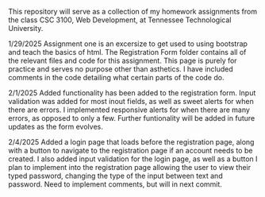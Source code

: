 This repository will serve as a collection of my homework assignments from the class CSC 3100, Web Development, at Tennessee Technological University.

1/29/2025
Assignment one is an excersize to get used to using bootstrap and teach the basics of html. The Registration Form folder contains all of the relevant files and code for this assignment. This page is purely for practice and serves no purpose other than asthetics.
I have included comments in the code detailing what certain parts of the code do.

2/1/2025
Added functionality has been added to the registration form. Input validation was added for most inout fields, as well as sweet alerts for when there are errors. I implemented responsive alerts for when there are many errors, as opposed to only a few. Further funtionality will be added in future updates as the form evolves.

2/4/2025
Added a login page that loads before the registration page, along with a button to navigate to the registration page if an account needs to be created. I also added input validation for the login page, as well as a button I plan to implement into the registration page allowing the user to view their typed password, changing the type of the input between text and password. Need to implement comments, but will in next commit.